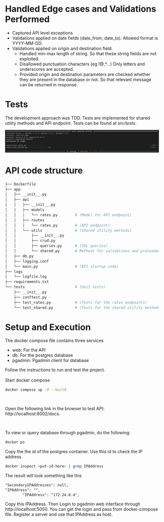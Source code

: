 # Handled Edge cases and Validations Performed
- Captured API level exceptions
- Validations applied on date fields (date_from, date_to). Allowed format is YYYY-MM-DD.
- Validations applied on origin and destination field. 
    - Handled min-max length of string. So that these string fields are not exploited.
    - Disallowed punctuation characters (eg !@,*...) Only letters and underscores are accepted.
    - Provided origin and destination parameters are checked whether they are present in the database or not. So that relevant message can be returned in response.


# Tests
The development approach was TDD. Tests are implemented for shared utility methods and API endpoint. Tests can be found at *src/tests*. 

![tests](./assets/tests.png)


# API code structure
```bash
├── Dockerfile
├── app
│   ├── __init__.py
│   ├── api
│   │   ├── __init__.py
│   │   ├── models
│   │   │   └── rates.py        # (Model for API endpoint)
│   │   ├── routes
│   │   │   └── rates.py        # (API endpoint)
│   │   └── utils               # (Shared utility methods)
│   │       ├── __init__.py
│   │       ├── crud.py
│   │       ├── queries.py      # (SQL queries)
│   │       └── shared.py       # Methods for validations and preloaded data
│   ├── db.py
│   ├── logging.conf
│   └── main.py                 # (API startup code)
├── logs
│   └── logfile.log
├── requirements.txt
└── tests                       # (Unit tests)
    ├── __init__.py
    ├── conftest.py
    ├── test_rates.py           # (Tests for the rates endpoints)
    └── test_shared.py          # (Tests for the shared utility methods)
```

# Setup and Execution

The docker compose file contains three services
- web: For the API
- db: For the postgres database
- pgadmin: Pgadmin client for database

Follow the instructions to run and test the project.  
<br>
Start docker compose
``` bash
docker compose up -d --build
```

<br>

Open the following link in the browser to test API: http://localhost:8002/docs. 

<br>


To view or query database through pgadmin, do the following:

``` bash
docker ps
```
Copy the the id of the postgres container. Use this id to check the IP address.


```bash
docker inspect <put-id-here> | grep IPAddress
```

The result will look something like this

```
"SecondaryIPAddresses": null,
"IPAddress": "",
        "IPAddress": "172.24.0.4",
```
Copy this IPAddress. Then Login to pgadmin web interface through http://localhost:5050. You can get the login and pass from docker-compose file. Register a server and use that IPAddress as host.